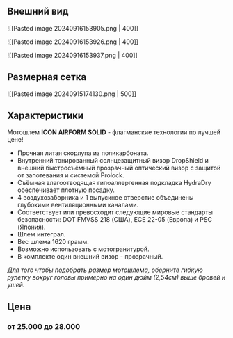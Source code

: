 ## Внешний вид

![[Pasted image 20240916153905.png | 400]]

![[Pasted image 20240916153926.png | 400]]

![[Pasted image 20240916153937.png | 400]]

## Размерная сетка

![[Pasted image 20240915174130.png | 500]]

## Характеристики

Мотошлем **ICON AIRFORM SOLID** - флагманские технологии по лучшей цене! 

- Прочная литая скорлупа из поликарбоната.  
- Внутренний тонированный солнцезащитный визор DropShield и внешний быстросъёмный прозрачный оптический визор с защитой от запотевания и системой Prolock.  
- Съёмная влагоотводящая гипоаллергенная подкладка HydraDry обеспечивает плотную посадку.  
- 4 воздухозаборника и 1 выпускное отверстие объединены глубокими вентиляционными каналами.  
- Соответствует или превосходит следующие мировые стандарты безопасности: DOT FMVSS 218 (США), ECE 22-05 (Европа) и PSC (Япония).  
- Шлем интеграл.  
- Вес шлема 1620 грамм.  
- Возможно использовать с мотогранитурой.  
- В комплекте один внешний визор - прозрачный.  
  
  
_Для того чтобы подобрать размер мотошлема, оберните гибкую рулетку вокруг головы примерно на один дюйм (2,54см) выше бровей и ушей._

## Цена
### от 25.000 до 28.000